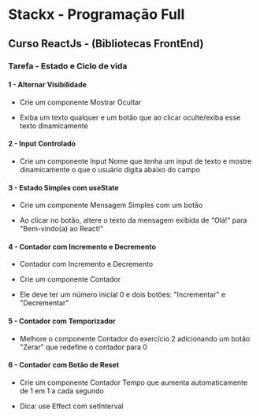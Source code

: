 # Stackx - Programação Full

## Curso ReactJs - (Bibliotecas FrontEnd)

### Tarefa - Estado e Ciclo de vida

#### 1 - Alternar Visibilidade

- Crie um componente Mostrar Ocultar

- Exiba um texto qualquer e um botão que ao clicar oculte/exiba esse texto dinamicamente

#### 2 - Input Controlado

- Crie um componente Input Nome que tenha um input de texto e mostre dinamicamente o que o usuário digita abaixo do campo

#### 3 - Estado Simples com useState

- Crie um componente Mensagem Simples com um botão

- Ao clicar no botão, altere o texto da mensagem exibida de "Olá!" para "Bem-vindo(a) ao React!"

#### 4 - Contador com Incremento e Decremento

- Contador com Incremento e Decremento

- Crie um componente Contador

- Ele deve ter um número inicial 0 e dois botões: "Incrementar" e "Decrementar"

#### 5 - Contador com Temporizador

- Melhore o componente Contador do exercício 2 adicionando um botão "Zerar" que redefine o contador para 0

#### 6 - Contador com Botão de Reset

- Crie um componente Contador Tempo que aumenta automaticamente de 1 em 1 a cada segundo

- Dica: use Effect com setInterval
